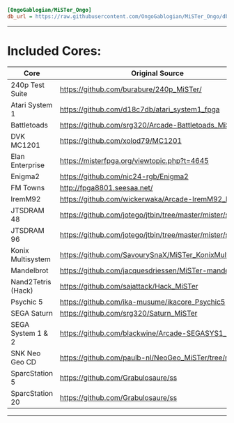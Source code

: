 ```ini
[OngoGablogian/MiSTer_Ongo]
db_url = https://raw.githubusercontent.com/OngoGablogian/MiSTer_Ongo/db/db.json.zip
```
----

# Included Cores:
| Core | Original Source |
| --- | --- |
| 240p Test Suite    | https://github.com/burabure/240p_MiSTer/                   |
| Atari System 1     | https://github.com/d18c7db/atari_system1_fpga              |
| Battletoads        | https://github.com/srg320/Arcade-Battletoads_MiSTer        |
| DVK MC1201         | https://github.com/xolod79/MC1201                          |
| Elan Enterprise    | https://misterfpga.org/viewtopic.php?t=4645                |
| Enigma2            | https://github.com/nic24-rgb/Enigma2                       |
| FM Towns           | http://fpga8801.seesaa.net/                                |
| IremM92            | https://github.com/wickerwaka/Arcade-IremM92_MiSTer        |
| JTSDRAM 48         | https://github.com/jotego/jtbin/tree/master/mister/sdram48 |
| JTSDRAM 96         | https://github.com/jotego/jtbin/tree/master/mister/sdram96 |
| Konix Multisystem  | https://github.com/SavourySnaX/MiSTer_KonixMultisystem     |
| Mandelbrot         | https://github.com/jacquesdriessen/MiSTer-mandelbrot       |
| Nand2Tetris (Hack) | https://github.com/sajattack/Hack_MiSTer                   |
| Psychic 5          | https://github.com/ika-musume/ikacore_Psychic5             |
| SEGA Saturn        | https://github.com/srg320/Saturn_MiSTer                    |
| SEGA System 1 & 2  | https://github.com/blackwine/Arcade-SEGASYS1_MiSTer        |
| SNK Neo Geo CD     | https://github.com/paulb-nl/NeoGeo_MiSTer/tree/neocd       |
| SparcStation 5     | https://github.com/Grabulosaure/ss                         |
| SparcStation 20    | https://github.com/Grabulosaure/ss                         |

----

